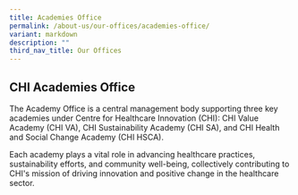 ```yaml
---
title: Academies Office
permalink: /about-us/our-offices/academies-office/
variant: markdown
description: ""
third_nav_title: Our Offices
---
```

<h2> CHI Academies Office </h2> 

The Academy Office is a central management body supporting three key academies under Centre for Healthcare Innovation (CHI): CHI Value Academy (CHI VA), CHI Sustainability Academy (CHI SA), and CHI Health and Social Change Academy (CHI HSCA). 

Each academy plays a vital role in advancing healthcare practices, sustainability efforts, and community well-being, collectively contributing to CHI's mission of driving innovation and positive change in the healthcare sector.